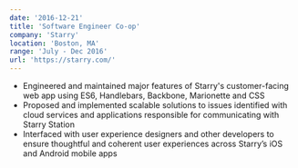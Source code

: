 ```yaml
---
date: '2016-12-21'
title: 'Software Engineer Co-op'
company: 'Starry'
location: 'Boston, MA'
range: 'July - Dec 2016'
url: 'https://starry.com/'
---
```


- Engineered and maintained major features of Starry's customer-facing web app using ES6, Handlebars, Backbone, Marionette and CSS
- Proposed and implemented scalable solutions to issues identified with cloud services and applications responsible for communicating with Starry Station
- Interfaced with user experience designers and other developers to ensure thoughtful and coherent user experiences across Starry’s iOS and Android mobile apps
